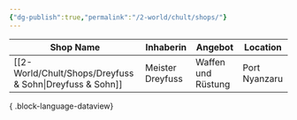 ```yaml
---
{"dg-publish":true,"permalink":"/2-world/chult/shops/"}
---
```


| Shop Name                                                   | Inhaberin        | Angebot            | Location      |
| ----------------------------------------------------------- | ---------------- | ------------------ | ------------- |
| [[2-World/Chult/Shops/Dreyfuss & Sohn\|Dreyfuss & Sohn]] | Meister Dreyfuss | Waffen und Rüstung | Port Nyanzaru |

{ .block-language-dataview}


